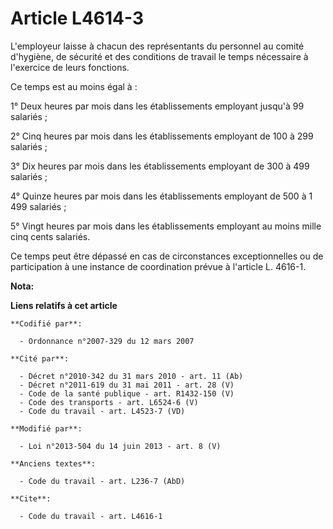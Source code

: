# Article L4614-3

L'employeur laisse à chacun des représentants du personnel au comité d'hygiène, de sécurité et des conditions de travail le
temps nécessaire à l'exercice de leurs fonctions. 

Ce temps est au moins égal à : 

1° Deux heures par mois dans les établissements employant jusqu'à 99 salariés ; 

2° Cinq heures par mois dans les établissements employant de 100 à 299 salariés ; 

3° Dix heures par mois dans les établissements employant de 300 à 499 salariés ; 

4° Quinze heures par mois dans les établissements employant de 500 à 1 499 salariés ; 

5° Vingt heures par mois dans les établissements employant au moins mille cinq cents salariés. 

Ce temps peut être dépassé en cas de circonstances exceptionnelles ou de participation à une instance de coordination prévue
à l'article L. 4616-1.

**Nota:**



**Liens relatifs à cet article**

	**Codifié par**:

	  - Ordonnance n°2007-329 du 12 mars 2007

	**Cité par**:

	  - Décret n°2010-342 du 31 mars 2010 - art. 11 (Ab)
	  - Décret n°2011-619 du 31 mai 2011 - art. 28 (V)
	  - Code de la santé publique - art. R1432-150 (V)
	  - Code des transports - art. L6524-6 (V)
	  - Code du travail - art. L4523-7 (VD)

	**Modifié par**:

	  - Loi n°2013-504 du 14 juin 2013 - art. 8 (V)

	**Anciens textes**:

	  - Code du travail - art. L236-7 (AbD)

	**Cite**:

	  - Code du travail - art. L4616-1
